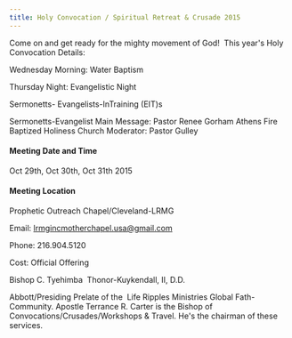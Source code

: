 ```yaml
---
title: Holy Convocation / Spiritual Retreat & Crusade 2015
---
```


Come on and get ready for the mighty movement of God!  This year's Holy Convocation Details:

Wednesday Morning: Water Baptism

Thursday Night: Evangelistic Night

Sermonetts- Evangelists-InTraining (EIT)s

Sermonetts-Evangelist
Main Message: Pastor Renee Gorham
Athens Fire Baptized Holiness Church
Moderator: Pastor Gulley

#### Meeting Date and Time
Oct 29th, Oct 30th, Oct 31th 2015

#### Meeting Location
Prophetic Outreach Chapel/Cleveland-LRMG

Email: lrmgincmotherchapel.usa@gmail.com

Phone: 216.904.5120

Cost: Official Offering

Bishop C. Tyehimba 
Thonor-Kuykendall, II, D.D.

Abbott/Presiding Prelate of the  Life Ripples Ministries Global Fath-Community.
Apostle Terrance R. Carter is the Bishop of Convocations/Crusades/Workshops & Travel. He's the chairman of these services.
